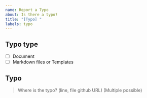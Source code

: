 ```yaml
---
name: Report a Typo
about: Is there a typo?
title: "[Typo] "
labels: typo
---
```


## Typo type
- [ ] Document
- [ ] Markdown files or Templates

## Typo
> Where is the typo? (line, file github URL) (Multiple possible)
